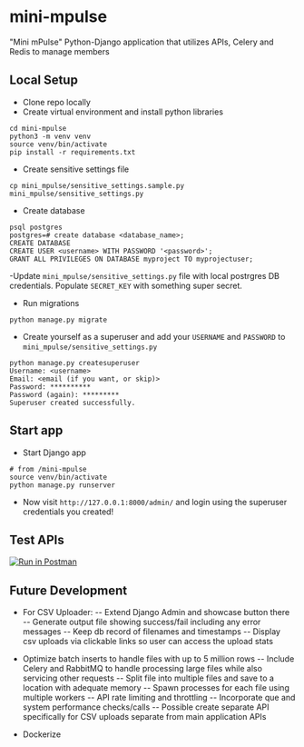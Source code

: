 # mini-mpulse
"Mini mPulse" Python-Django application that utilizes APIs, Celery and Redis to manage members 

## Local Setup
 - Clone repo locally
 - Create virtual environment and install python libraries
```
cd mini-mpulse
python3 -m venv venv
source venv/bin/activate
pip install -r requirements.txt
```
- Create sensitive settings file
```
cp mini_mpulse/sensitive_settings.sample.py mini_mpulse/sensitive_settings.py
```
- Create database 
```
psql postgres
postgres=# create database <database_name>;
CREATE DATABASE
CREATE USER <username> WITH PASSWORD '<password>';
GRANT ALL PRIVILEGES ON DATABASE myproject TO myprojectuser;
```
-Update `mini_mpulse/sensitive_settings.py` file with local postrgres DB credentials. Populate `SECRET_KEY` with something super secret.
- Run migrations
```
python manage.py migrate
```
- Create yourself as a superuser and add your `USERNAME` and `PASSWORD` to `mini_mpulse/sensitive_settings.py`
```
python manage.py createsuperuser
Username: <username>
Email: <email (if you want, or skip)>
Password: **********
Password (again): *********
Superuser created successfully.
```
## Start app
- Start Django app
```
# from /mini-mpulse
source venv/bin/activate
python manage.py runserver
```
- Now visit `http://127.0.0.1:8000/admin/` and login using the superuser credentials you created! 

## Test APIs
[![Run in Postman](https://run.pstmn.io/button.svg)](https://app.getpostman.com/run-collection/eac83d52514bd1b5655b#?env%5B00%20-%20Mini-Mpulse-User%5D=W3sia2V5IjoidXNlcm5hbWUiLCJ2YWx1ZSI6IiIsImVuYWJsZWQiOnRydWV9LHsia2V5IjoicGFzc3dvcmQiLCJ2YWx1ZSI6IiIsImVuYWJsZWQiOnRydWV9LHsia2V5IjoiYWNjb3VudF9pZCIsInZhbHVlIjoiIiwiZW5hYmxlZCI6dHJ1ZX0seyJrZXkiOiJtZW1iZXJfaWQiLCJ2YWx1ZSI6IiIsImVuYWJsZWQiOnRydWV9LHsia2V5IjoicGhvbmVfbnVtYmVyIiwidmFsdWUiOiIiLCJlbmFibGVkIjp0cnVlfSx7ImtleSI6ImNsaWVudF9tZW1iZXJfaWQiLCJ2YWx1ZSI6IiIsImVuYWJsZWQiOnRydWV9XQ==)

## Future Development
- For CSV Uploader: 
-- Extend Django Admin and showcase button there
-- Generate output file showing success/fail including any error messages
-- Keep db record of filenames and timestamps
-- Display csv uploads via clickable links so user can access the upload stats

- Optimize batch inserts to handle files with up to 5 million rows
-- Include Celery and RabbitMQ to handle processing large files while also servicing other requests
-- Split file into multiple files and save to a location with adequate memory
-- Spawn processes for each file using multiple workers
-- API rate limiting and throttling
-- Incorporate que and system performance checks/calls
-- Possible create separate API specifically for CSV uploads separate from main application APIs

- Dockerize

